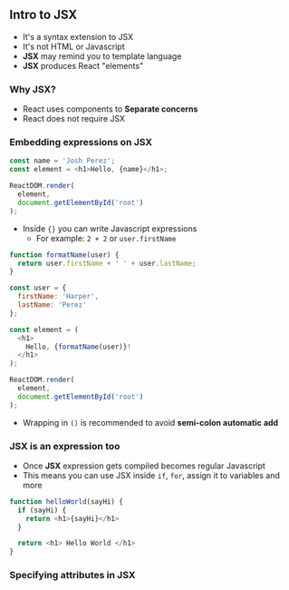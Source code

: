 ## Intro to JSX
- It's a syntax extension to JSX
- It's not HTML or Javascript
- **JSX** may remind you to template language
- **JSX** produces React "elements"

### Why JSX?
- React uses components to **Separate concerns**
- React does not require JSX

### Embedding expressions on JSX
```javascript
const name = 'Josh Perez';
const element = <h1>Hello, {name}</h1>;

ReactDOM.render(
  element,
  document.getElementById('root')
);
```
- Inside `{}` you can write Javascript expressions
  - For example: `2 + 2` or `user.firstName`
```javascript
function formatName(user) {
  return user.firstName + ' ' + user.lastName;
}

const user = {
  firstName: 'Harper',
  lastName: 'Perez'
};

const element = (
  <h1>
    Hello, {formatName(user)}!
  </h1>
);

ReactDOM.render(
  element,
  document.getElementById('root')
);
```
- Wrapping in `()` is recommended to avoid **semi-colon automatic add**

### JSX is an expression too
- Once **JSX** expression gets compiled becomes regular Javascript
- This means you can use JSX inside `if`, `for`, assign it to variables and more
```javascript
function helloWorld(sayHi) {
  if (sayHi) {
    return <h1>{sayHi}</h1>
  }

  return <h1> Hello World </h1>
}
```

### Specifying attributes in JSX

